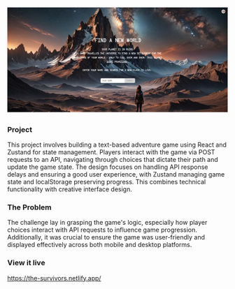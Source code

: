 <h1 align="center">
  <a href="">
    <img src="/src//assets//the-survivors-banner.png" alt="Project Banner Image">
  </a>
</h1>

### Project

This project involves building a text-based adventure game using React and Zustand for state management. Players interact with the game via POST requests to an API, navigating through choices that dictate their path and update the game state. The design focuses on handling API response delays and ensuring a good user experience, with Zustand managing game state and localStorage preserving progress. This combines technical functionality with creative interface design.

### The Problem

The challenge lay in grasping the game's logic, especially how player choices interact with API requests to influence game progression. Additionally, it was crucial to ensure the game was user-friendly and displayed effectively across both mobile and desktop platforms.

### View it live
https://the-survivors.netlify.app/